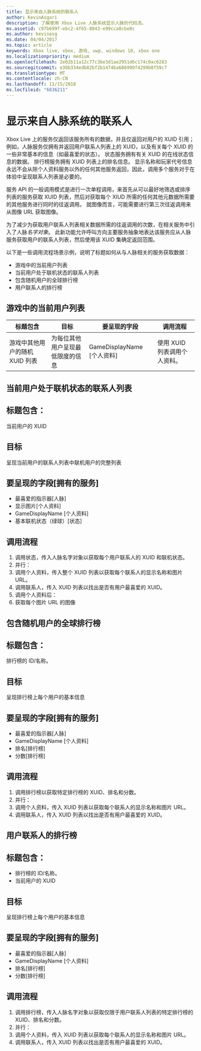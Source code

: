 ```yaml
---
title: 显示来自人脉系统的联系人
author: KevinAsgari
description: 了解使用 Xbox Live 人脉系统显示人脉的代码流。
ms.assetid: c97b699f-ebc2-4f65-8043-e99cca8cbe0c
ms.author: kevinasg
ms.date: 04/04/2017
ms.topic: article
keywords: Xbox live, xbox, 游戏, uwp, windows 10, xbox one
ms.localizationpriority: medium
ms.openlocfilehash: 2e02b11a12c77c3be3d1ae2951d6c174c0ac6283
ms.sourcegitcommit: e38b334edb82bf2b1474ba686990f4299b8f59c7
ms.translationtype: MT
ms.contentlocale: zh-CN
ms.lasthandoff: 11/15/2018
ms.locfileid: "6836211"
---
```

# <a name="display-people-from-the-people-system"></a>显示来自人脉系统的联系人

Xbox Live 上的服务仅返回该服务所有的数据，并且仅返回对用户的 XUID 引用；例如，人脉服务仅拥有并返回用户联系人列表上的 XUID，以及有关每个 XUID 的一些非常基本的信息（如最喜爱的状态）。 状态服务拥有有关 XUID 的在线状态信息的数据。 排行榜服务拥有 XUID 列表上的排名信息。 显示名称和玩家代号信息永远不会从除个人资料服务以外的任何其他服务返回，因此，调用多个服务对于在体验中呈现联系人列表是必要的。

服务 API 的一般调用模式是进行一次单程调用，来首先从可以最好地筛选或排序列表的服务获取 XUID 列表，然后对获取每个 XIUD 所需的任何其他元数据所需要的其他服务进行同时的往返调用。 就图像而言，可能需要进行第三次往返调用来从图像 URL 获取图像。

为了减少为获取用户联系人列表相关数据所需的往返调用的次数，在相关服务中引入了人脉*名字对象*。 此新功能允许呼叫方向主要服务抽象地表达该服务应从人脉服务获取用户的联系人列表，然后使用该 XUID 集确定返回范围。

以下是一些调用流程场景示例，说明了标题如何从与人脉相关的服务获取数据：

-   游戏中的当前用户列表
-   当前用户处于联机状态的联系人列表
-   包含随机用户的全球排行榜
-   用户联系人的排行榜


## <a name="list-of-users-currently-in-game"></a>游戏中的当前用户列表

| 标题包含  | 目标  | 要呈现的字段  | 调用流程
|-------------------------------------------------|----------------------------------------------------|--------------------|--------------------------------------|
| 游戏中其他用户的随机 XUID 列表 | 为每位其他用户呈现最低限度的信息 | GameDisplayName \[个人资料\] | 使用 XUID 列表调用个人资料。 |


## <a name="list-of-the-current-users-people-who-are-online"></a>当前用户处于联机状态的联系人列表

## <a name="title-has"></a>标题包含：
当前用户的 XUID

## <a name="goal"></a>目标
呈现当前用户的联系人列表中联机用户的完整列表

## <a name="field-to-render-owning-service"></a>要呈现的字段\[拥有的服务\]
* 最喜爱的指示器[人脉]
* 显示图片[个人资料]
* GameDisplayName [个人资料]
* 基本联机状态（绿球）[状态]

## <a name="call-flow"></a>调用流程
1. 调用状态，传入人脉名字对象以获取每个用户联系人的 XUID 和联机状态。
1. 并行：
 1. 调用个人资料，传入整个 XUID 列表以获取每个联系人的显示名称和图片 URL。
 1. 调用联系人，传入 XUID 列表以找出是否有用户最喜爱的 XUID。
1. 调用个人资料后：
 1. 获取每个图片 URL 的图像

## <a name="global-leaderboard-containing-random-users"></a>包含随机用户的全球排行榜

## <a name="title-has"></a>标题包含：
排行榜的 ID/名称。

## <a name="goal"></a>目标
呈现排行榜上每个用户的基本信息

## <a name="field-to-render-owning-service"></a>要呈现的字段[拥有的服务]
* 最喜爱的指示器[人脉]
* GameDisplayName [个人资料]
* 排名[排行榜]
* 分数[排行榜]

## <a name="call-flow"></a>调用流程
1. 调用排行榜以获取特定排行榜的 XUID、排名和分数。
1. 并行：
 1. 调用个人资料，传入 XUID 列表以获取每个联系人的显示名称和图片 URL。
 1. 调用联系人，传入 XUID 列表以找出是否有用户最喜爱的 XUID。

## <a name="leaderboard-of-users-people"></a>用户联系人的排行榜

## <a name="title-has"></a>标题包含：
* 排行榜的 ID/名称。
* 当前用户的 XUID

## <a name="goal"></a>目标
呈现排行榜上每个用户的基本信息

## <a name="field-to-render-owning-service"></a>要呈现的字段[拥有的服务]
* 最喜爱的指示器[人脉]
* GameDisplayName [个人资料]
* 排名[排行榜]
* 分数[排行榜]

## <a name="call-flow"></a>调用流程
1. 调用排行榜，传入人脉名字对象以获取仅限于用户联系人列表的特定排行榜的 XUID、排名和分数。
1. 并行：
 1. 调用个人资料，传入 XUID 列表以获取每个联系人的显示名称和图片 URL。
 1. 调用联系人，传入 XUID 列表以找出是否有用户最喜爱的 XUID。
